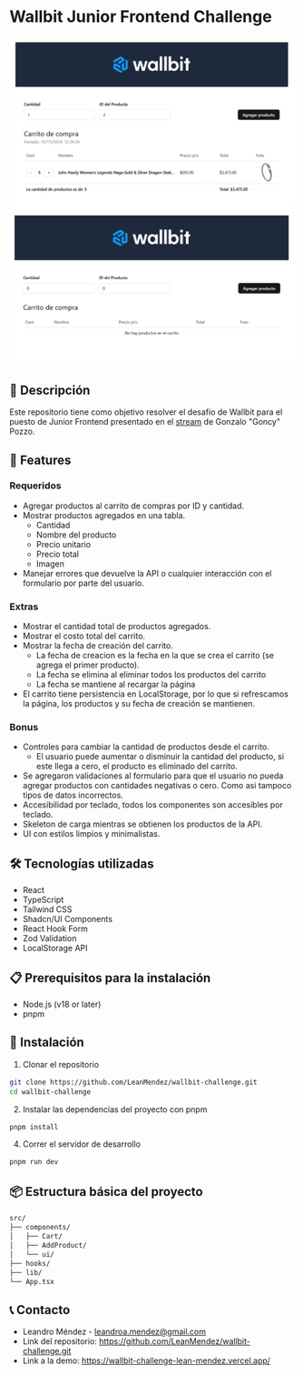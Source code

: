 # Wallbit Junior Frontend Challenge
<div align="center">
<img src="./public/wallbit.webp" alt="wallbit con carrito con productos" />
<br>
<img src="./public/wallbit-empty.webp" alt="wallbit con carrito vacio" />
</div>

## 📝 Descripción
Este repositorio tiene como objetivo resolver el desafío de Wallbit para el puesto de Junior Frontend presentado en el [stream](https://www.twitch.tv/goncypozzo) de Gonzalo "Goncy" Pozzo. 

## 🚀 Features
### Requeridos
- Agregar productos al carrito de compras por ID y cantidad.
- Mostrar productos agregados en una tabla.
    - Cantidad
    - Nombre del producto
    - Precio unitario
    - Precio total
    - Imagen
- Manejar errores que devuelve la API o cualquier interacción con el formulario por parte del usuario.

### Extras
- Mostrar el cantidad total de productos agregados.
- Mostrar el costo total del carrito.
- Mostrar la fecha de creación del carrito.
    - La fecha de creacion es la fecha en la que se crea el carrito (se agrega el primer producto).
    - La fecha se elimina al eliminar todos los productos del carrito
    - La fecha se mantiene al recargar la página
- El carrito tiene persistencia en LocalStorage, por lo que si refrescamos la página, los productos y su fecha de creación se mantienen.

### Bonus
- Controles para cambiar la cantidad de productos desde el carrito.
    - El usuario puede aumentar o disminuir la cantidad del producto, si este llega a cero, el producto es eliminado del carrito.
- Se agregaron validaciones al formulario para que el usuario no pueda agregar productos con cantidades negativas o cero. Como asi tampoco tipos de datos incorrectos.
- Accesibilidad por teclado, todos los componentes son accesibles por teclado.
- Skeleton de carga mientras se obtienen los productos de la API.
- UI con estilos limpios y minimalistas.


## 🛠 Tecnologías utilizadas 
- React
- TypeScript
- Tailwind CSS
- Shadcn/UI Components
- React Hook Form
- Zod Validation
- LocalStorage API

## 📋 Prerequisitos para la instalación
- Node.js (v18 or later)
- pnpm

## 🔧 Instalación

1. Clonar el repositorio
```bash
git clone https://github.com/LeanMendez/wallbit-challenge.git
cd wallbit-challenge
```

2. Instalar las dependencias del proyecto con pnpm
```bash
pnpm install
```

4. Correr el servidor de desarrollo
```bash
pnpm run dev
```

## 📦 Estructura básica del proyecto
```
src/
├── components/
│   ├── Cart/
│   ├── AddProduct/
│   └── ui/
├── hooks/
├── lib/
└── App.tsx
```


## 📞 Contacto
- Leandro Méndez - leandroa.mendez@gmail.com
- Link del repositorio: https://github.com/LeanMendez/wallbit-challenge.git
- Link a la demo: https://wallbit-challenge-lean-mendez.vercel.app/